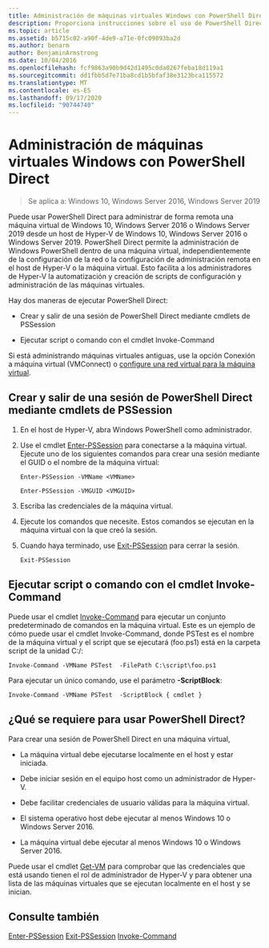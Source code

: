 ```yaml
---
title: Administración de máquinas virtuales Windows con PowerShell Direct
description: Proporciona instrucciones sobre el uso de PowerShell Direct para administrar máquinas virtuales sin depender de una red o conexión remota a ellas.
ms.topic: article
ms.assetid: b5715c02-a90f-4de9-a71e-0fc09093ba2d
ms.author: benarm
author: BenjaminArmstrong
ms.date: 10/04/2016
ms.openlocfilehash: fcf9863a90b9d42d1495c0da0267feba18d119a1
ms.sourcegitcommit: dd1fbb5d7e71ba8cd1b5bfaf38e3123bca115572
ms.translationtype: MT
ms.contentlocale: es-ES
ms.lasthandoff: 09/17/2020
ms.locfileid: "90744740"
---
```

# <a name="manage-windows-virtual-machines-with-powershell-direct"></a>Administración de máquinas virtuales Windows con PowerShell Direct

>Se aplica a: Windows 10, Windows Server 2016, Windows Server 2019

Puede usar PowerShell Direct para administrar de forma remota una máquina virtual de Windows 10, Windows Server 2016 o Windows Server 2019 desde un host de Hyper-V de Windows 10, Windows Server 2016 o Windows Server 2019. PowerShell Direct permite la administración de Windows PowerShell dentro de una máquina virtual, independientemente de la configuración de la red o la configuración de administración remota en el host de Hyper-V o la máquina virtual. Esto facilita a los administradores de Hyper-V la automatización y creación de scripts de configuración y administración de las máquinas virtuales.

Hay dos maneras de ejecutar PowerShell Direct:

- Crear y salir de una sesión de PowerShell Direct mediante cmdlets de PSSession

- Ejecutar script o comando con el cmdlet Invoke-Command

Si está administrando máquinas virtuales antiguas, use la opción Conexión a máquina virtual (VMConnect) o [configure una red virtual para la máquina virtual](/previous-versions/windows/it-pro/windows-server-2008-R2-and-2008/cc816585(v=ws.10)).

## <a name="create-and-exit-a-powershell-direct-session-using-pssession-cmdlets"></a>Crear y salir de una sesión de PowerShell Direct mediante cmdlets de PSSession

1. En el host de Hyper-V, abra Windows PowerShell como administrador.

2. Use el cmdlet [Enter-PSSession](/powershell/module/microsoft.powershell.core/enter-pssession?view=powershell-7) para conectarse a la máquina virtual. Ejecute uno de los siguientes comandos para crear una sesión mediante el GUID o el nombre de la máquina virtual:

    ```
    Enter-PSSession -VMName <VMName>
    ```

    ```
    Enter-PSSession -VMGUID <VMGUID>
    ```

3. Escriba las credenciales de la máquina virtual.
4. Ejecute los comandos que necesite. Estos comandos se ejecutan en la máquina virtual con la que creó la sesión.

5.  Cuando haya terminado, use [Exit-PSSession](/powershell/module/microsoft.powershell.core/exit-pssession?view=powershell-7) para cerrar la sesión.

    ```
    Exit-PSSession
    ```

## <a name="run-script-or-command-with-invoke-command-cmdlet"></a>Ejecutar script o comando con el cmdlet Invoke-Command
Puede usar el cmdlet [Invoke-Command](/powershell/module/Microsoft.PowerShell.Core/Invoke-Command) para ejecutar un conjunto predeterminado de comandos en la máquina virtual. Este es un ejemplo de cómo puede usar el cmdlet Invoke-Command, donde PSTest es el nombre de la máquina virtual y el script que se ejecutará (foo.ps1) está en la carpeta script de la unidad C:/:

```
Invoke-Command -VMName PSTest  -FilePath C:\script\foo.ps1
```

Para ejecutar un único comando, use el parámetro **-ScriptBlock**:

```
Invoke-Command -VMName PSTest  -ScriptBlock { cmdlet }
```

## <a name="whats-required-to-use-powershell-direct"></a>¿Qué se requiere para usar PowerShell Direct?
Para crear una sesión de PowerShell Direct en una máquina virtual,

-   La máquina virtual debe ejecutarse localmente en el host y estar iniciada.

-   Debe iniciar sesión en el equipo host como un administrador de Hyper-V.

-   Debe facilitar credenciales de usuario válidas para la máquina virtual.

-   El sistema operativo host debe ejecutar al menos Windows 10 o Windows Server 2016.

-   La máquina virtual debe ejecutar al menos Windows 10 o Windows Server 2016.

Puede usar el cmdlet [Get-VM](/powershell/module/hyper-v/get-vm) para comprobar que las credenciales que está usando tienen el rol de administrador de Hyper-V y para obtener una lista de las máquinas virtuales que se ejecutan localmente en el host y se inician.

## <a name="see-also"></a>Consulte también
[Enter-PSSession](/powershell/module/Microsoft.PowerShell.Core/Enter-PSSession) 
 [Exit-PSSession](/powershell/module/Microsoft.PowerShell.Core/Exit-PSSession) 
 [Invoke-Command](/powershell/module/Microsoft.PowerShell.Core/Invoke-Command)